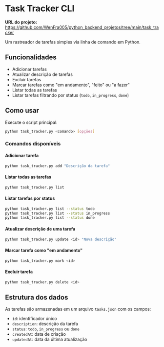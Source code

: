 # Task Tracker CLI

**URL do projeto:** https://github.com/WenFra005/python_backend_projetos/tree/main/task_tracker

Um rastreador de tarefas simples via linha de comando em Python.

## Funcionalidades

- Adicionar tarefas
- Atualizar descrição de tarefas
- Excluir tarefas
- Marcar tarefas como "em andamento", "feito" ou "a fazer"
- Listar todas as tarefas
- Listar tarefas filtrando por status (`todo`, `in_progress`, `done`)

## Como usar

Execute o script principal:

```bash
python task_tracker.py <comando> [opções]
```

### Comandos disponíveis

#### Adicionar tarefa

```bash
python task_tracker.py add "Descrição da tarefa"
```

#### Listar todas as tarefas

```bash
python task_tracker.py list
```

#### Listar tarefas por status

```bash
python task_tracker.py list --status todo
python task_tracker.py list --status in_progress
python task_tracker.py list --status done
```

#### Atualizar descrição de uma tarefa

```bash
python task_tracker.py update <id> "Nova descrição"
```

#### Marcar tarefa como "em andamento"

```bash
python task_tracker.py mark <id>
```

#### Excluir tarefa

```bash
python task_tracker.py delete <id>
```

## Estrutura dos dados

As tarefas são armazenadas em um arquivo `tasks.json` com os campos:

- `id`: identificador único
- `description`: descrição da tarefa
- `status`: `todo`, `in_progress` ou `done`
- `createdAt`: data de criação
- `updatedAt`: data da última atualização

